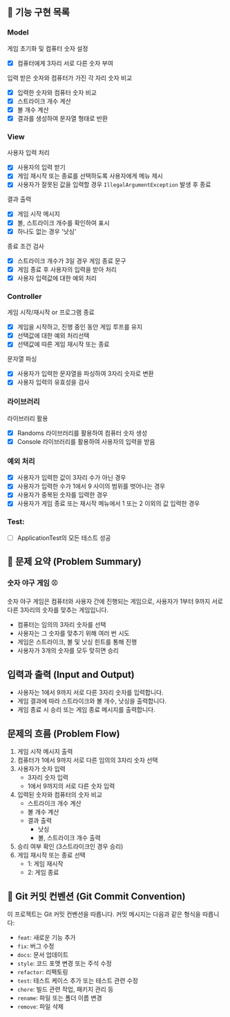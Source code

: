 ## 🚀 기능 구현 목록

### Model
게임 초기화 및 컴퓨터 숫자 설정
- [x]  컴퓨터에게 3자리 서로 다른 숫자 부여

입력 받은 숫자와 컴퓨터가 가진 각 자리 숫자 비교
- [x]  입력한 숫자와 컴퓨터 숫자 비교
- [x]  스트라이크 개수 계산
- [x]  볼 개수 계산
- [x]  결과를 생성하여 문자열 형태로 반환

### View
사용자 입력 처리
- [x]  사용자의 입력 받기
- [x]  게임 재시작 또는 종료를 선택하도록 사용자에게 메뉴 제시
- [x]  사용자가 잘못된 값을 입력할 경우 `IllegalArgumentException` 발생 후 종료

결과 출력
- [x]  게임 시작 메시지
- [x]  볼, 스트라이크 개수를 확인하여 표시
- [x]  하나도 없는 경우 '낫싱'

종료 조건 검사
- [x]  스트라이크 개수가 3일 경우 게임 종료 문구
- [x]  게임 종료 후 사용자의 입력을 받아 처리
- [x]  사용자 입력값에 대한 예외 처리

### Controller
게임 시작/재시작 or 프로그램 종료
- [x]  게임을 시작하고, 진행 중인 동안 게임 루프를 유지
- [x]  선택값에 대한 예외 처리선택
- [x]  선택값에 따른 게임 재시작 또는 종료

문자열 파싱
- [x]  사용자가 입력한 문자열을 파싱하여 3자리 숫자로 변환
- [x]  사용자 입력의 유효성을 검사

### 라이브러리
라이브러리 활용
- [x]  Randoms 라이브러리를 활용하여 컴퓨터 숫자 생성
- [x]  Console 라이브러리를 활용하여 사용자의 입력을 받음

### 예외 처리
- [x]  사용자가 입력한 값이 3자리 수가 아닌 경우
- [x]  사용자가 입력한 수가 1에서 9 사이의 범위를 벗어나는 경우
- [x]  사용자가 중복된 숫자를 입력한 경우
- [x]  사용자가 게임 종료 또는 재시작 메뉴에서 1 또는 2 이외의 값 입력한 경우

### Test:
- [ ]  ApplicationTest의 모든 테스트 성공

## 📝 문제 요약 (Problem Summary)
### 숫자 야구 게임 ⚾️
숫자 야구 게임은 컴퓨터와 사용자 간에 진행되는 게임으로,
사용자가 1부터 9까지 서로 다른 3자리의 숫자를 맞추는 게임입니다.
- 컴퓨터는 임의의 3자리 숫자를 선택
- 사용자는 그 숫자를 맞추기 위해 여러 번 시도
- 게임은 스트라이크, 볼 및 낫싱 힌트를 통해 진행
- 사용자가 3개의 숫자를 모두 맞히면 승리

## 입력과 출력 (Input and Output)

- 사용자는 1에서 9까지 서로 다른 3자리 숫자를 입력합니다.
- 게임 결과에 따라 스트라이크와 볼 개수, 낫싱을 출력합니다.
- 게임 종료 시 승리 또는 게임 종료 메시지를 출력합니다.

## 문제의 흐름 (Problem Flow)

1. 게임 시작 메시지 출력
2. 컴퓨터가 1에서 9까지 서로 다른 임의의 3자리 숫자 선택
3. 사용자가 숫자 입력
    - 3자리 숫자 입력
    - 1에서 9까지의 서로 다른 숫자 입력
4. 입력된 숫자와 컴퓨터의 숫자 비교
    - 스트라이크 개수 계산
    - 볼 개수 계산
    - 결과 출력
        - 낫싱
        - 볼, 스트라이크 개수 출력
5. 승리 여부 확인 (3스트라이크인 경우 승리)
6. 게임 재시작 또는 종료 선택
    - 1: 게임 재시작
    - 2: 게임 종료

## 📍 Git 커밋 컨벤션 (Git Commit Convention)

이 프로젝트는 Git 커밋 컨벤션을 따릅니다. 커밋 메시지는 다음과 같은 형식을 따릅니다:

- `feat`: 새로운 기능 추가
- `fix`: 버그 수정
- `docs`: 문서 업데이트
- `style`: 코드 포맷 변경 또는 주석 수정
- `refactor`: 리팩토링
- `test`: 테스트 케이스 추가 또는 테스트 관련 수정
- `chore`: 빌드 관련 작업, 패키지 관리 등
- `rename`: 파일 또는 폴더 이름 변경
- `remove`: 파일 삭제